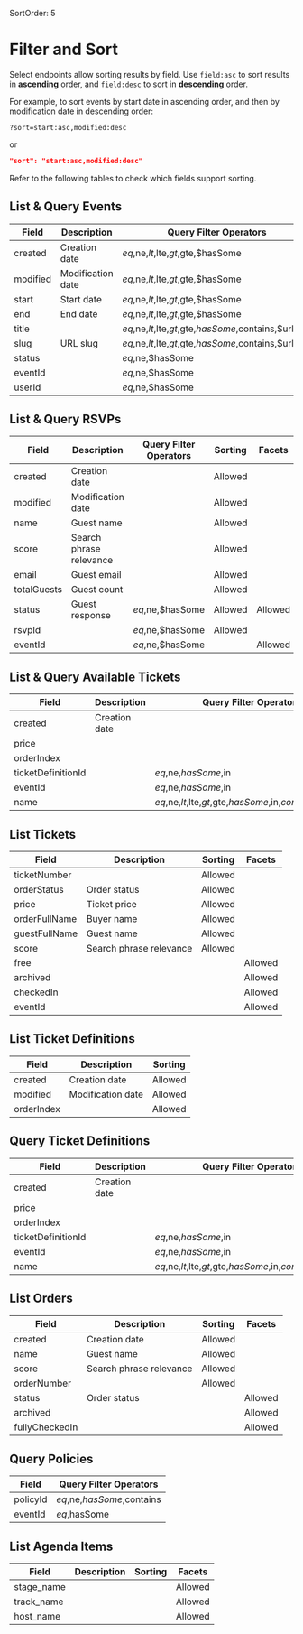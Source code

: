 SortOrder: 5
# Filter and Sort

Select endpoints allow sorting results by field. Use `field:asc` to sort results in **ascending** order, and `field:desc` to sort in **descending** order.

For example, to sort events by start date in ascending order, and then by modification date in descending order: 

```
?sort=start:asc,modified:desc
```

or 

```json
"sort": "start:asc,modified:desc"
```

Refer to the following tables to check which fields support sorting.

## List & Query Events
[//]: # (https://bo.wix.com/wix-docs/rest/events/wix-events/filter-and-sort#events_wix-events_filter-and-sort_list-query-event)

| Field     | Description       | Query Filter Operators                                  | Sorting | Facets  |
|-----------|-------------------|---------------------------------------------------------|---------|---------|
| created   | Creation date     | $eq,$ne,$lt,$lte,$gt,$gte,$hasSome                      | Allowed |         |
| modified  | Modification date | $eq,$ne,$lt,$lte,$gt,$gte,$hasSome                      | Allowed |         |
| start     | Start date        | $eq,$ne,$lt,$lte,$gt,$gte,$hasSome                      | Allowed |         |
| end       | End date          | $eq,$ne,$lt,$lte,$gt,$gte,$hasSome                      | Allowed |         |
| title     |                   | $eq,$ne,$lt,$lte,$gt,$gte,$hasSome,$contains,$urlized   | Allowed |         |
| slug      | URL slug          | $eq,$ne,$lt,$lte,$gt,$gte,$hasSome,$contains,$urlized   | Allowed |         |
| status    |                   | $eq,$ne,$hasSome                                        |         | Allowed |
| eventId   |                   | $eq,$ne,$hasSome                                        |         |         |
| userId    |                   | $eq,$ne,$hasSome                                        |         |         |

## List & Query RSVPs
[//]: # (https://bo.wix.com/wix-docs/rest/events/wix-events/filter-and-sort#events_wix-events_filter-and-sort_list-query-rsvp)

| Field        | Description             | Query Filter Operators                                           | Sorting | Facets  |
|--------------|-------------------------|------------------------------------------------------------------|---------|---------|
| created      | Creation date           |                                                                  | Allowed |         |
| modified     | Modification date       |                                                                  | Allowed |         |
| name         | Guest name              |                                                                  | Allowed |         |
| score        | Search phrase relevance |                                                                  | Allowed |         |
| email        | Guest email             |                                                                  | Allowed |         |
| totalGuests  | Guest count             |                                                                  | Allowed |         |
| status       | Guest response          | $eq,$ne,$hasSome                                                 | Allowed | Allowed |
| rsvpId       |                         | $eq,$ne,$hasSome                                                 | Allowed |         |
| eventId      |                         | $eq,$ne,$hasSome                                                 |         | Allowed |

## List & Query Available Tickets
[//]: # (https://bo.wix.com/wix-docs/rest/events/wix-events/filter-and-sort#events_wix-events_filter-and-sort_list-query-available-tickets)

| Field              | Description             | Query Filter Operators                                            | Sorting |
|--------------------|-------------------------|-------------------------------------------------------------------|---------|
| created            | Creation date           |                                                                   | Allowed |
| price              |                         |                                                                   | Allowed |
| orderIndex         |                         |                                                                   | Allowed |
| ticketDefinitionId |                         | $eq,$ne,$hasSome,$in                                              |         |
| eventId            |                         | $eq,$ne,$hasSome,$in                                              |         |
| name               |                         | $eq,$ne,$lt,$lte,$gt,$gte,$hasSome,$in,$contains,$urlized         | Allowed |

## List Tickets
[//]: # (https://bo.wix.com/wix-docs/rest/events/wix-events/filter-and-sort#events_wix-events_filter-and-sort_list-tickets)

| Field         | Description             | Sorting | Facets  |
|---------------|-------------------------|---------|---------|
| ticketNumber  |                         | Allowed |         |
| orderStatus   | Order status            | Allowed |         |
| price         | Ticket price            | Allowed |         |
| orderFullName | Buyer name              | Allowed |         |
| guestFullName | Guest name              | Allowed |         |
| score         | Search phrase relevance | Allowed |         |
| free          |                         |         | Allowed |
| archived      |                         |         | Allowed |
| checkedIn     |                         |         | Allowed |
| eventId       |                         |         | Allowed |


## List Ticket Definitions
[//]: # (https://bo.wix.com/wix-docs/rest/events/wix-events/filter-and-sort#events_wix-events_filter-and-sort_list-ticket-definitions)

| Field        | Description             | Sorting |
|--------------|-------------------------|---------|
| created      | Creation date           | Allowed |
| modified     | Modification date       | Allowed |
| orderIndex   |                         | Allowed |

## Query Ticket Definitions
[//]: # (https://bo.wix.com/wix-docs/rest/events/wix-events/filter-and-sort#events_wix-events_filter-and-sort_query-ticket-definitions)

| Field              | Description             | Query Filter Operators                                            | Sorting |
|--------------------|-------------------------|-------------------------------------------------------------------|---------|
| created            | Creation date           |                                                                   | Allowed |
| price              |                         |                                                                   | Allowed |
| orderIndex         |                         |                                                                   | Allowed |
| ticketDefinitionId |                         | $eq,$ne,$hasSome,$in                                              |         |
| eventId            |                         | $eq,$ne,$hasSome,$in                                              |         |
| name               |                         | $eq,$ne,$lt,$lte,$gt,$gte,$hasSome,$in,$contains,$urlized         | Allowed |

## List Orders
[//]: # (https://bo.wix.com/wix-docs/rest/events/wix-events/filter-and-sort#events_wix-events_filter-and-sort_list-orders)

| Field            | Description             | Sorting | Facets  |
|------------------|-------------------------|---------|---------|
| created          | Creation date           | Allowed |         |
| name             | Guest name              | Allowed |         |
| score            | Search phrase relevance | Allowed |         |
| orderNumber      |                         | Allowed |         |
| status           | Order status            |         | Allowed |
| archived         |                         |         | Allowed |
| fullyCheckedIn   |                         |         | Allowed |

 ## Query Policies
 [//]: # (https://bo.wix.com/wix-docs/rest/events/wix-events/filter-and-sort#events_wix-events_filter-and-sort_query-policies)

| Field            | Query Filter Operators      |
|------------------|-----------------------------|
| policyId         | $eq,$ne,$hasSome,$contains  |         
| eventId          | $eq,$hasSome                |         

## List Agenda Items
| Field            | Description             | Sorting | Facets  |
|------------------|-------------------------|---------|---------|
| stage_name       |                         |         | Allowed |
| track_name       |                         |         | Allowed |
| host_name        |                         |         | Allowed |


[//]: # (Full list of operators for reference: $eq,$ne,$lt,$lte,$gt,$gte,$hasSome,$in,$contains,$startsWith,$endsWith,$urlized,$exists)
